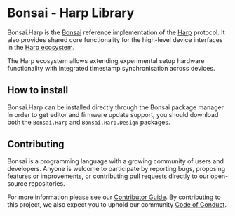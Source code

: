 # Bonsai - Harp Library

Bonsai.Harp is the [Bonsai](https://bonsai-rx.org/) reference implementation of the [Harp](https://harp-tech.org/) protocol. It also provides shared core functionality for the high-level device interfaces in the [Harp ecosystem](https://github.com/harp-tech).

The Harp ecosystem allows extending experimental setup hardware functionality with integrated timestamp synchronisation across devices.

## How to install

Bonsai.Harp can be installed directly through the Bonsai package manager. In order to get editor and firmware update support, you should download both the `Bonsai.Harp` and `Bonsai.Harp.Design` packages.

## Contributing

Bonsai is a programming language with a growing community of users and developers. Anyone is welcome to participate by reporting bugs, proposing features or improvements, or contributing pull requests directly to our open-source repositories.

For more information please see our [Contributor Guide](https://bonsai-rx.org/contribute/). By contributing to this project, we also expect you to uphold our community [Code of Conduct](https://bonsai-rx.org/code-of-conduct).